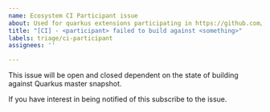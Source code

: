 ```yaml
---
name: Ecosystem CI Participant issue
about: Used for quarkus extensions participating in https://github.com/quarkusio/quarkus-ecosystem-ci
title: "[CI] - <participant> failed to build against <something>"
labels: triage/ci-participant
assignees: ''

---
```


This issue will be open and closed dependent on the state of <particpant repo url> building against Quarkus master snapshot.

If you have interest in being notified of this subscribe to the issue.
